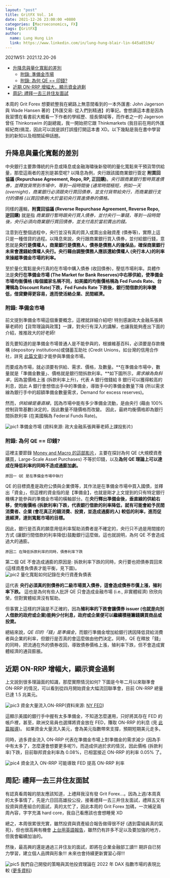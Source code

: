 ```yaml
---
layout: "post"
title: GritFX Vol. 14
date: 2021-12-26 23:00:00 +0800
categories: [Macroeconomics, FX]
tags: [GritFX]
author:
  name: Lung Hung Lin
  link: https://www.linkedin.com/in/lung-hung-blair-lin-645a85194/ 
---
```

2021W51: 2021.12.20-26
- [升降息與量化寬鬆的差別](#升降息與量化寬鬆的差別)
  - [附錄: 準備金市場](#附錄-準備金市場)
  - [附錄: 為何 QE =\= 印錢?](#附錄-為何-qe--印錢)
- [近期 ON-RRP 增幅大，顯示資金過剩](#近期-on-rrp-增幅大顯示資金過剩)
- [周記: 禮拜一去三井住友面試](#周記-禮拜一去三井住友面試)
  
本周的 Grit Forex 想要統整我在網路上無意間看到的一本外匯書: John Jagerson 與 Wade Hansen 著的【外匯交易: 從入們到精通】的筆記。會想讀這本書是因為我習慣在看書前大概看一下作者的學經歷、擅長領域等，而作者之一的 Jagerson 曾任 Thinkorswim 的副總裁，我一開始把它跟 Thinkmarkets (我目前在用的外匯經紀商)搞混，因此可以說是誤打誤撞打開這本書 XD。以下幾點是我在書中學習到的新知以及相關延伸話題。  

## 升降息與量化寬鬆的差別
中央銀行主要靠傳統的升息或降息或金融海嘯後新發明的量化寬鬆來干預貨幣供給量，那麼這兩者的差別是甚麼呢? 
以降息為例，央行跟該國商業銀行簽定 **附買回協議 (Repurchase Agreement, Repo, RP, 正回購)**。_央行跟商業銀行暫時買進債券，並釋放貨幣到市場中，等到一段時間後 (通常時間極短，例如一天 (overnight)，商業銀行必須跟央行買回債券，並支付貨幣給央行，而商業銀行支付的價格 (以買回債券)大於當初央行買進債券的價格。_

同樣的邏輯，**附賣回協議 (Reverse Repurchase Agreement, Reverse Repo, 逆回購)** 就是指 _商業銀行暫時跟央行買入債券，並付央行一筆錢，等到一段時間後，央行必須向商業銀行買回債券，並支付高於當初賣出的錢。_

注意到在整個過程中，央行並沒有真的買入或賣出金融資產 (債券等)，實際上這只是一種借貸的過程。以降息來說，央行跟商業銀行買入債券，並付給銀行錢，意思就是**央行是債權人，商業銀行是債務人，債券是債務人的擔保品，確保商業銀行未來會還錢給債權人央行。央行藉由調整債務人應該還給債權人 (央行本人)的利率來操縱準備金市場的利率。**

至於量化寬鬆是央行真的在市場中購入債券 (收回債券)，壓低市場利率。具體作法是**央行在準備金市場 (The Market for Bank Reserves)中右移供給，使準備金市場均衡價格 (每個國家名稱不同，如美國的均衡價格稱為 Fed Funds Rate、台灣稱為 Discount Rate)下跌，Fed Funds Rate 下跌後，銀行間借款的利率變低，借貸變得更容易，進而使活絡企業、民間經濟。**

### 附錄: 準備金市場
前文提到準備金市場這個重要概念，這裡就詳細介紹吧! 特別感謝政大金融系張興華老師的【貨幣理論與政策】一課，對央行有深入的講解，也讓我能夠產出下面的介紹，推推政大的好老師!  

首先要知道的是準備金市場普通人是不能參與的，根據維基百科，必須要是存款機構 (depository institutions)或儲蓄互助社 (Credit Unions，如台灣的信用合作社，詳見 [此篇文章](https://www.learnenglishwithwill.com/credit-union-meaning-fuction-intro-chinese-translation/))才能參與準備金市場。  

而要成為市場，就必須要有供給、需求、價格，及數量。**在準備金市場中，數量就是「準備金數量」、價格就是銀行間拆款利率。**如下圖所示，_需求線為負斜率_，因為當價格上漲 (拆款利率上升)，代表 A 銀行借錢給 B 銀行可以獲得較高的利息，因此 A 銀行會想借出手中的準備金，導致手中的準備金數量下降 (所以需求線為銀行手中的超額準備金數量需求，Demand for excess reserves)。  

然而，_供給線是垂直線_，因為市場中能有多少準備金流動，是由央行 (藉由 100% 控制貨幣基數)決定的，因此數量不隨價格而改變。
因此，最終均衡價格即為銀行間拆款利率 (在美國稱為 Federal Funds Rate)。

![pic1](https://lh3.googleusercontent.com/pw/AM-JKLVrt56BG6_3YYKKQ7WMR7rYkxeEp1rrGF1mgmkuykBufyVrY6AOm_tTroRSw0a8QgyrHXMWWzOE6Gux2IawiGonSKnbGEInccB0Nhn8hDiH2d9T78iBPAPTuzCHDniv8lIfNwKeS0pny1-0_EDGtvhX=w891-h661-no?authuser=0)
準備金市場 (資料來源: 政大金融系張興華老師上課投影片)

### 附錄: 為何 QE =\= 印錢?
這裡主要節錄 [Money and Macro 的這部影片](https://www.youtube.com/watch?v=ZbqtpKk6iC8)，主要在探討為何 QE (大規模資產購買，Large-Scale Asset Purchases) 不等於印錢，以及**為何 QE 理論上可以達成在降低利率的同時不造成通膨加劇。**

```原因一 QE 是在準備金市場中執行```  

QE 的目標資產是政府公債與企業債等，其作法是在準備金市場中買入國債，並釋出「資金」，但這裡的資金指的是【準備金】，也就是剛才上文提到的只有特定銀行機構才能參與的準備金市場的橫軸部分。在**央行釋出準備金後，垂直線的供給右移，使均衡價格 (拆款利率)下跌，代表銀行借款的利率降低，就有可能會給予民間消費者、企業 (會花真正的錢消費、投資，並造成通膨的人) 較低的利率，進而促進經濟，達到寬鬆市場的目標。**  

因此，銀行是否真的願意用低利率幫助消費者是不確定的，央行只不過是用間接的方式 (讓銀行間借款的利率降低)鼓勵銀行這麼做。這也就說明，為何 QE 不會造成過大的通膨。

```原因二 在降低拆款利率的同時，債券利率下跌```  

第二個 QE 不會造成通膨的原因是: 拆款利率下跌的同時，央行要也把債券買回來 (這樣資產負債表才能平衡，見下圖)。  
![pic2](https://lh3.googleusercontent.com/pw/AM-JKLVFLaSVxRLcC98XB92EK5ULIW4barw2AFyTG_FlM4H72SYk_2sWNQALDYHS8bZ8Rh0tJ8VM1tD0F5iJ3VYsFsaJVF6gzoEe3nr2ozw1CEhmm2itJGKL-bjE3fH0kVyEEo4azP8RNM0ijsGAljTE5Vyg=w1350-h619-no?authuser=0)
量化寬鬆如何記錄在央行資產負債表

這代表 __央行必須真的到債券的二級市場買入債券，這會造成債券市價上漲，殖利率下跌。__
這也是為何有些人批評 QE 只會造成金融市場 (i.e., 非實體經濟) 欣欣向榮，但對實體經濟沒有幫助。  

但事實上這樣的評論是不正確的，因為**殖利率的下跌會讓債券 issuer (也就是向別人借款的政府或企業)能夠少付利息，政府或企業便可以繼續積極籌錢購買商品或投資。**

總結來說，_QE 印的「錢」是準備金_，而銀行準備金增加給銀行誘因降低貸給消費者與企業的利率，但銀行是否真的會這麼做由他們決定。同時，QE 在釋放「錢」的同時，把流通在外的債券收回，導致債券價格上漲，殖利率下跌，但不會造成實體經濟的通貨膨脹。

## 近期 ON-RRP 增幅大，顯示資金過剩
上文說到很多理論面的知識，那麼實際情況如何? 下圖是今年二月以來聯準會 ON-RRP 的情況，可以看到從四月開始資金大幅流回聯準會，目前 ON-RRP 總量已達 1.5 兆美元。  

![pic3](https://lh3.googleusercontent.com/pw/AM-JKLVVrvy47hTkjvWskaz_uuO0b4ZSBLdOS-ySSx7VhirxxQlMKvnjAbQKkCSCtl9IqBwSxAEdg3dcuR_nVe32H5SDnZTzg_ZquH92zfqEfu8S5VQ1Vpko9ve2sjGPYB3_IoYaimwkbHoQYY4Aun00Y-Ht=w1483-h557-no?authuser=0)
資金大量流入ON-RRP(資料來源: [NY FED](https://www.newyorkfed.org/markets/data-hub))

這顯示美國的銀行手中握有太多準備金，不知道怎麼運用，只好將其存在 FED 的帳戶裡，甚至，歐洲交易員也選擇將資金放在 FED，賺取 ON-RRP 的利息 (見 [此篇報導](https://tw.stock.yahoo.com/news/%E5%9C%8B%E9%9A%9B%E9%87%91%E8%9E%8D-%E6%AD%90%E5%85%83%E5%8D%80%E7%8F%BE%E9%87%91%E9%81%8E%E5%89%A9-%E7%BE%8E%E5%85%83%E8%B5%B0%E5%BC%B7%E8%87%B3%E5%B0%91%E5%88%B0%E5%B9%B4%E5%BA%95-084308830.html))。
如果資金大量流入美元，會為美元指數帶來支撐，預期短期美元走多。  

同時，過多資金流入 ON-RRP 代表在準備金市場上對準備金的需求減少 (因為手中有太多了，怎麼還會想要更多呢?)，而造成供過於求的情況，因此價格 (拆款利率)下跌，目前聯邦資金利率為 0.08%，已相當接近 ON-RRP 的利率 0.05% 了。

![pic4](https://lh3.googleusercontent.com/pw/AM-JKLVN-JU5N0NEAhhQ2WezZYGe8VGL3rvJmr8pQKcE0uyOYV5OKycbxBGEfMpMafexUYEuPyrWPI8ma8RkR1LL7mAl5Oe-H0H50pwdz-eSh8OvKx3_kkhtUTzhmFpnYp4Z8xZirJxJgNJAqZfK_h44Zgg1=w1350-h619-no?authuser=0)
資金流入 ON-RRP 可能導致 FED 提高 ON-RRP 利率

## 周記: 禮拜一去三井住友面試

有認真看周報的朋友應該知道，上禮拜我沒有發 Grit Forex…。因為上週/本周真的太多事情了，先是六日回高雄投公投，接著禮拜一去三井住友面試，禮拜五又有投資與資產組合的面試，真的太忙了，因此本周的 Grit Forex 加碼，一次補足兩周內容，字字充滿 hard core，我自己看應該也會想睡覺 XD  

總之，本周很累很充實，雖然投資與資產組合報告做得很不好 (遇到雷組員真的氣死)，但也很高興有機會 [上台用英語報告](https://www.youtube.com/watch?v=kZV8znkFHaI)，雖然仍有許多不足以及要加強的地方，但我會繼續加油的。  

然後，最高興的還是通過三井住友的面試，即將在企業金融部工讀!!! 期許自已努力學習，建立個人品牌與形象!!! 未來也會持續更新實習心得!!!

![pic5](https://lh3.googleusercontent.com/pw/AM-JKLVFhLiY9pUQZDkCtur-NJuUjAr6rEXOb5IvXq9YN6fKdvSx3Nb5DwQFshcx6prALUJyql0gdQZmjaY0zXCbSZREnlAyjoNf_ry8sEL8my66XAT4VjjcMrHUKRA7LpZNMkEAh_jlWsXDPdHu9jJEI16h=w874-h574-no?authuser=0)
我們自己開發的策略與其他投資理論在 2022 年 DAX 指數市場的表現比較 ([更多資料](https://github.com/LLH07/InvestnPortfolio))
